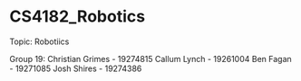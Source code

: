 # CS4182_Robotics
Topic: Robotiics

Group 19:
Christian Grimes - 19274815
Callum Lynch - 19261004
Ben Fagan - 19271085
Josh Shires - 19274386
